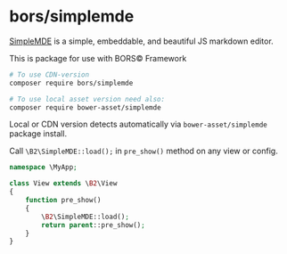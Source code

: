 # bors/simplemde

[SimpleMDE](https://simplemde.com/) is a simple, embeddable, and beautiful JS markdown editor.

This is package for use with BORS© Framework

```bash
# To use CDN-version
composer require bors/simplemde

# To use local asset version need also:
composer require bower-asset/simplemde
```

Local or CDN version detects automatically via `bower-asset/simplemde` package install.

Call `\B2\SimpleMDE::load();` in `pre_show()` method on any view or config.

```php
namespace \MyApp;

class View extends \B2\View
{
	function pre_show()
	{
		\B2\SimpleMDE::load();
		return parent::pre_show();
	}
}
```

